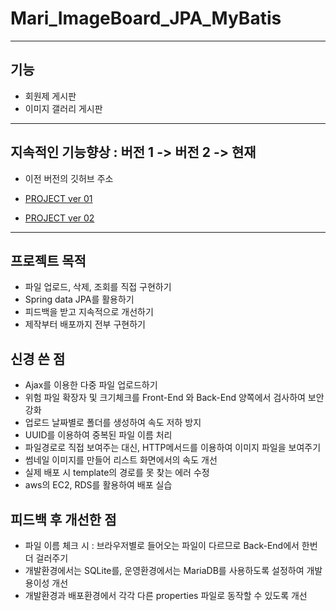 # Mari_ImageBoard_JPA_MyBatis
***
## 기능
- 회원제 게시판
- 이미지 갤러리 게시판
***
## 지속적인 기능향상 : 버전 1 -> 버전 2 -> 현재
- 이전 버전의 깃허브 주소


- [PROJECT ver 01](https://github.com/MARI2020201101/Mari_Community_Board)


- [PROJECT ver 02](https://github.com/MARI2020201101/Mari_Board_JPA_MyBatis)
***
## 프로젝트 목적
- 파일 업로드, 삭제, 조회를 직접 구현하기 
- Spring data JPA를 활용하기
- 피드백을 받고 지속적으로 개선하기
- 제작부터 배포까지 전부 구현하기
## 신경 쓴 점
- Ajax를 이용한 다중 파일 업로드하기
- 위험 파일 확장자 및 크기체크를 Front-End 와 Back-End 양쪽에서 검사하여 보안 강화
- 업로드 날짜별로 폴더를 생성하여 속도 저하 방지
- UUID를 이용하여 중복된 파일 이름 처리
- 파일경로로 직접 보여주는 대신, HTTP메서드를 이용하여 이미지 파일을 보여주기
- 썸네일 이미지를 만들어 리스트 화면에서의 속도 개선
- 실제 배포 시 template의 경로를 못 찾는 에러 수정
- aws의 EC2, RDS를 활용하여 배포 실습
## 피드백 후 개선한 점
- 파일 이름 체크 시 : 브라우저별로 들어오는 파일이 다르므로 Back-End에서 한번 더 걸러주기
- 개발환경에서는 SQLite를, 운영환경에서는 MariaDB를 사용하도록 설정하여 개발 용이성 개선
- 개발환경과 배포환경에서 각각 다른 properties 파일로 동작할 수 있도록 개선
